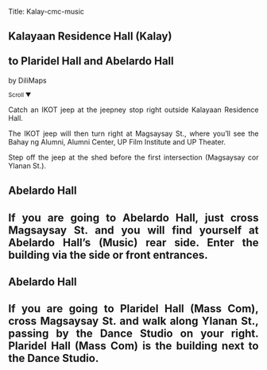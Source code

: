Title: Kalay-cmc-music

<section id='cover' class='cover active'>
<h1> Kalayaan Residence Hall (Kalay) <br><br>to Plaridel Hall and Abelardo Hall </h1>
<p align='justify'>by DiliMaps </p>
<small class='scroll'>Scroll ▼</small>
</section>

<section id='kalay'>
<p align='justify'>Catch an IKOT jeep at the jeepney stop right outside Kalayaan Residence Hall.
</p>
</section>

<section id='tba'>
<p align='justify'>The IKOT jeep will then turn right at Magsaysay St., where you’ll see the Bahay ng Alumni, Alumni Center, UP Film Institute and  UP Theater. 
</p>
</section>

<section id='music-shed'>
<p align='justify'>Step off the jeep at the shed before the first intersection (Magsaysay cor Ylanan St.). 
</p>
</section>

<section id='music'>
<h1> Abelardo Hall  <h1>
<p align='justify'>If you are going to Abelardo Hall, just cross Magsaysay St. and you will find yourself at Abelardo Hall’s (Music) rear side. Enter the building via the side or front entrances. 
</p>
</section>

<section id='cmc'>
<h1> Abelardo Hall  <h1>
<p align='justify'>If you are going to Plaridel Hall (Mass Com), cross Magsaysay St. and walk along Ylanan St., passing by the Dance Studio on your right. Plaridel Hall (Mass Com) is the building next to the Dance Studio. 
</p>
</section>



